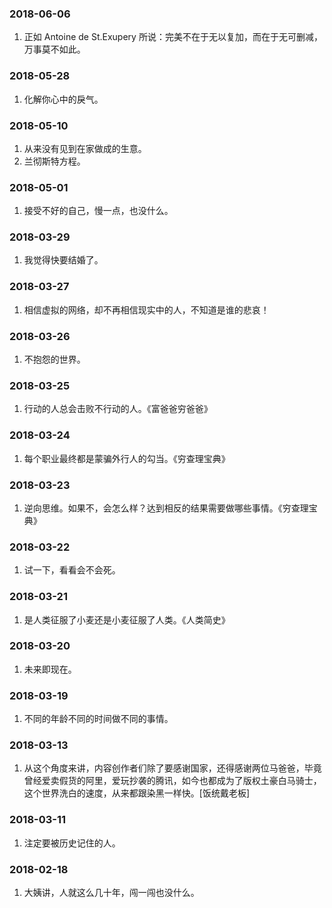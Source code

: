 ### 2018-06-06

1. 正如 Antoine de St.Exupery 所说：完美不在于无以复加，而在于无可删减，万事莫不如此。

### 2018-05-28

1. 化解你心中的戾气。

### 2018-05-10

1. 从来没有见到在家做成的生意。
2. 兰彻斯特方程。

### 2018-05-01

1. 接受不好的自己，慢一点，也没什么。

### 2018-03-29

1. 我觉得快要结婚了。

### 2018-03-27

1. 相信虚拟的网络，却不再相信现实中的人，不知道是谁的悲哀！

### 2018-03-26

1. 不抱怨的世界。

### 2018-03-25

1. 行动的人总会击败不行动的人。《富爸爸穷爸爸》

### 2018-03-24

1. 每个职业最终都是蒙骗外行人的勾当。《穷查理宝典》

### 2018-03-23

1. 逆向思维。如果不，会怎么样？达到相反的结果需要做哪些事情。《穷查理宝典》

### 2018-03-22

1. 试一下，看看会不会死。

### 2018-03-21

1. 是人类征服了小麦还是小麦征服了人类。《人类简史》

### 2018-03-20

1. 未来即现在。

### 2018-03-19

1. 不同的年龄不同的时间做不同的事情。

### 2018-03-13

1. 从这个角度来讲，内容创作者们除了要感谢国家，还得感谢两位马爸爸，毕竟曾经爱卖假货的阿里，爱玩抄袭的腾讯，如今也都成为了版权土豪白马骑士，这个世界洗白的速度，从来都跟染黑一样快。[饭统戴老板]

### 2018-03-11

1. 注定要被历史记住的人。

### 2018-02-18

1. 大姨讲，人就这么几十年，闯一闯也没什么。